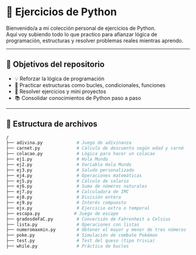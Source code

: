 # 🐍 Ejercicios de Python

Bienvenido/a a mi colección personal de ejercicios de Python.  
Aquí voy subiendo todo lo que practico para afianzar lógica de programación, estructuras y resolver problemas reales mientras aprendo.

---

## 🚀 Objetivos del repositorio

- 💡 Reforzar la lógica de programación
- 🔁 Practicar estructuras como bucles, condicionales, funciones
- 🎯 Resolver ejercicios y mini proyectos
- 📚 Consolidar conocimientos de Python paso a paso

---

## 📂 Estructura de archivos

```bash
/
├── adivina.py             # Juego de adivinanza
├── carnet.py              # Cálculo de descuento según edad y carné
├── colacao.py             # Lógica para hacer un colacao
├── ej1.py                 # Hola Mundo
├── ej2.py                 # Variable Hola Mundo
├── ej3.py                 # Saludo personalizado
├── ej4.py                 # Operaciones matemáticas
├── ej5.py                 # Cálculo de salario
├── ej6.py                 # Suma de números naturales
├── ej7.py                 # Calculadora de IMC
├── ej8.py                 # División entera
├── ej9.py                 # Interés compuesto
├── ejx.py                 # Ejercicio extra o temporal
├── escapa.py             # Juego de escape
├── gradosdeFaC.py         # Conversión de Fahrenheit a Celsius
├── lista.py               # Operaciones con listas
├── numeromaxmin.py        # Obtener el mayor y menor de tres números
├── poke.py                # Simulación de combate Pokémon
├── test.py                # Test del queso (tipo trivia)
├── while.py               # Práctica de bucles
